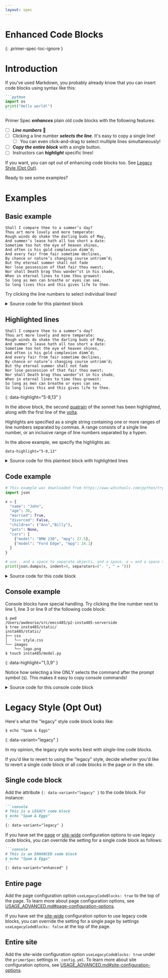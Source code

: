 ```yaml
---
layout: spec
---
```


<!-- prettier-ignore-start -->
# Enhanced Code Blocks
{: .primer-spec-toc-ignore }
<!-- prettier-ignore-end -->

# Introduction

If you've used Markdown, you probably already know that you can insert code blocks using syntax like this:

````markdown
```python
import os
print("Hello world!")
```
````

Primer Spec **_enhances_** plain old code blocks with the following features:

- [ ] **_Line numbers_** 🚀
- [ ] Clicking a line number **_selects the line_**. It's easy to copy a single line!
  - [ ] You can even click-and-drag to select multiple lines simultaneously!
- [ ] **_Copy the entire block_** with a single button.
- [ ] Instructors can **_highlight_** specific lines!

If you want, you can opt out of enhancing code blocks too. See [Legacy Style (Opt Out)](#legacy-style-opt-out).

Ready to see some examples?

# Examples

## Basic example

```
Shall I compare thee to a summer’s day?
Thou art more lovely and more temperate:
Rough winds do shake the darling buds of May,
And summer’s lease hath all too short a date:
Sometime too hot the eye of heaven shines,
And often is his gold complexion dimm’d;
And every fair from fair sometime declines,
By chance or nature’s changing course untrimm’d;
But thy eternal summer shall not fade
Nor lose possession of that fair thou owest;
Nor shall Death brag thou wander’st in his shade,
When in eternal lines to time thou growest:
So long as men can breathe or eyes can see,
So long lives this and this gives life to thee.
```

Try clicking the line numbers to select individual lines!

<details markdown="1">
  <summary>Source code for this plaintext block</summary>
  
  ````markdown
```
Shall I compare thee to a summer’s day?
Thou art more lovely and more temperate:
Rough winds do shake the darling buds of May,
And summer’s lease hath all too short a date:
Sometime too hot the eye of heaven shines,
And often is his gold complexion dimm’d;
And every fair from fair sometime declines,
By chance or nature’s changing course untrimm’d;
But thy eternal summer shall not fade
Nor lose possession of that fair thou owest;
Nor shall Death brag thou wander’st in his shade,
When in eternal lines to time thou growest:
So long as men can breathe or eyes can see,
So long lives this and this gives life to thee.
```
  ````
</details>

## Highlighted lines

<!-- prettier-ignore-start -->
```
Shall I compare thee to a summer’s day?
Thou art more lovely and more temperate:
Rough winds do shake the darling buds of May,
And summer’s lease hath all too short a date:
Sometime too hot the eye of heaven shines,
And often is his gold complexion dimm’d;
And every fair from fair sometime declines,
By chance or nature’s changing course untrimm’d;
But thy eternal summer shall not fade
Nor lose possession of that fair thou owest;
Nor shall Death brag thou wander’st in his shade,
When in eternal lines to time thou growest:
So long as men can breathe or eyes can see,
So long lives this and this gives life to thee.
```
{: data-highlight="5-8,13" }
<!-- prettier-ignore-end -->

In the above block, the second [quatrain](https://en.wikipedia.org/wiki/Quatrain) of the sonnet has been highlighted, along with the first line of the [volta](<https://en.wikipedia.org/wiki/Volta_(literature)>).

Highlights are specified as a single string containing one or more ranges of line numbers separated by commas. A range consists of a single line number, or an inclusive range of line numbers separated by a hypen.

In the above example, we specify the highlights as:

```
data-highlight="5-8,13"
```

<details markdown="1">
  <summary>Source code for this plaintext block with highlighted lines</summary>
  
  ````markdown
```
Shall I compare thee to a summer’s day?
Thou art more lovely and more temperate:
Rough winds do shake the darling buds of May,
And summer’s lease hath all too short a date:
Sometime too hot the eye of heaven shines,
And often is his gold complexion dimm’d;
And every fair from fair sometime declines,
By chance or nature’s changing course untrimm’d;
But thy eternal summer shall not fade
Nor lose possession of that fair thou owest;
Nor shall Death brag thou wander’st in his shade,
When in eternal lines to time thou growest:
So long as men can breathe or eyes can see,
So long lives this and this gives life to thee.
```
{: data-highlight="5-8,13" }
````
{: data-highlight="17"}

</details>

## Code example

<!-- prettier-ignore-start -->
```python
# This example was downloaded from https://www.w3schools.com/python/trypython.asp?filename=demo_json_from_python_separators
import json

x = {
  "name": "John",
  "age": 30,
  "married": True,
  "divorced": False,
  "children": ("Ann","Billy"),
  "pets": None,
  "cars": [
    {"model": "BMW 230", "mpg": 27.5},
    {"model": "Ford Edge", "mpg": 24.1}
  ]
}

# use . and a space to separate objects, and a space, a = and a space to separate keys from their values:
print(json.dumps(x, indent=4, separators=(". ", " = ")))
```
<!-- prettier-ignore-end -->

<!-- prettier-ignore-start -->
<details markdown="1">
  <summary>Source code for this code block</summary>
  
  ````markdown
```python
# This example was downloaded from https://www.w3schools.com/python/trypython.asp?filename=demo_json_from_python_separators
import json

x = {
"name": "John",
"age": 30,
"married": True,
"divorced": False,
"children": ("Ann","Billy"),
"pets": None,
"cars": [
{"model": "BMW 230", "mpg": 27.5},
{"model": "Ford Edge", "mpg": 24.1}
]
}

# use . and a space to separate objects, and a space, a = and a space to separate keys from their values:

print(json.dumps(x, indent=4, separators=(". ", " = ")))
```
````
</details>
<!-- prettier-ignore-end -->

## Console example

Console blocks have special handling. Try clicking the line number next to line 1, line 3 or line 9 of the following code block:

<!-- prettier-ignore-start -->
```console
$ pwd
/Users/awdeorio/src/eecs485/p2-insta485-serverside
$ tree insta485/static/
insta485/static/
├── css
│   └── style.css
└── images
    └── logo.png
$ touch insta485/model.py
```
{: data-highlight="1,3,9" }
<!-- prettier-ignore-end -->

Notice how selecting a line ONLY selects the command after the prompt symbol (`$`). This makes it easy to copy console commands!

<details markdown="1">
  <summary>Source code for this console code block</summary>
  
  ````markdown
```console
$ pwd
/Users/awdeorio/src/eecs485/p2-insta485-serverside
$ tree insta485/static/
insta485/static/
├── css
│   └── style.css
└── images
    └── logo.png
$ touch insta485/model.py
```
{: data-highlight="1,3,9" }
  ````
</details>

# Legacy Style (Opt Out)

Here's what the "legacy" style code block looks like:

<!-- prettier-ignore-start -->
```console
$ echo "Spam & Eggs"
```
{: data-variant="legacy" }
<!-- prettier-ignore-end -->

In my opinion, the legacy style works best with single-line code blocks.

If you'd like to revert to using the "legacy" style, decide whether you'd like to revert a single code block or all code blocks in the page or in the site.

## Single code block

Add the attribute `{: data-variant="legacy" }` to the code block. For instance:

<!-- prettier-ignore-start -->
````markdown
```console
# This is a LEGACY code block
$ echo "Spam & Eggs"
```
{: data-variant="legacy" }
````
<!-- prettier-ignore-end -->

If you have set the [page](#entire-page) or [site-wide](#entire-site) configuration options to use legacy code blocks, you can override the setting for a single code block as follows:

<!-- prettier-ignore-start -->
````markdown
```console
# This is an ENHANCED code block
$ echo "Spam & Eggs"
```
{: data-variant="enhanced" }
````
<!-- prettier-ignore-end -->

## Entire page

Add the page configuration option `useLegacyCodeBlocks: true` to the top of the page. To learn more about page configuration options, see [USAGE_ADVANCED.md#page-configuration-options](../docs/USAGE_ADVANCED.md#page-configuration-options).

If you have set the [site-wide](#entire-site) configuration option to use legacy code blocks, you can override the setting for a single page by settings `useLegacyCodeBlocks: false` at the top of the page.

## Entire site

Add the site-wide configuration option `useLegacyCodeBlocks: true` under the `primerSpec` settings in `_config.yml`. To learn more about site configuration options, see [USAGE_ADVANCED.md#site-configuration-options](../docs/USAGE_ADVANCED.md#site-configuration-options).
